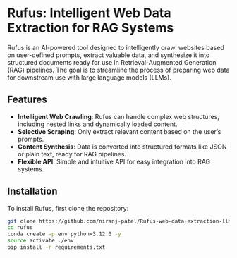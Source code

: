 # Rufus: Intelligent Web Data Extraction for RAG Systems

Rufus is an AI-powered tool designed to intelligently crawl websites based on user-defined prompts, extract valuable data, and synthesize it into structured documents ready for use in Retrieval-Augmented Generation (RAG) pipelines. The goal is to streamline the process of preparing web data for downstream use with large language models (LLMs).

## Features

- **Intelligent Web Crawling**: Rufus can handle complex web structures, including nested links and dynamically loaded content.
- **Selective Scraping**: Only extract relevant content based on the user’s prompts.
- **Content Synthesis**: Data is converted into structured formats like JSON or plain text, ready for RAG pipelines.
- **Flexible API**: Simple and intuitive API for easy integration into RAG systems.

## Installation

To install Rufus, first clone the repository:

```bash
git clone https://github.com/niranj-patel/Rufus-web-data-extraction-llm.git
cd rufus
conda create -p env python=3.12.0 -y
source activate ./env
pip install -r requirements.txt
